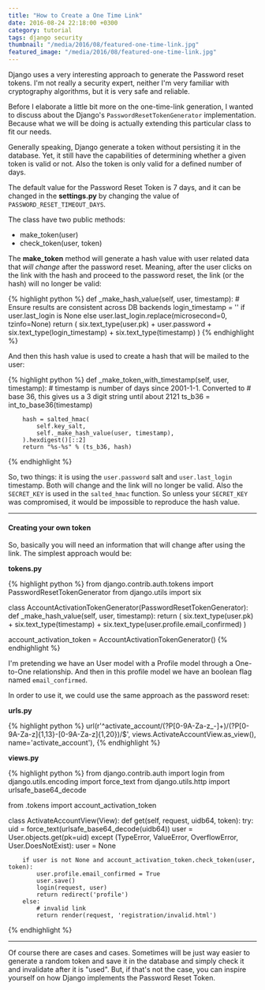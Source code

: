 ```yaml
---
title: "How to Create a One Time Link"
date: 2016-08-24 22:18:00 +0300
category: tutorial
tags: django security
thumbnail: "/media/2016/08/featured-one-time-link.jpg"
featured_image: "/media/2016/08/featured-one-time-link.jpg"
---
```


Django uses a very interesting approach to generate the Password reset tokens. I'm not really a security expert,
neither I'm very familiar with cryptography algorithms, but it is very safe and reliable.

Before I elaborate a little bit more on the one-time-link generation, I wanted to discuss about the Django's
`PasswordResetTokenGenerator` implementation. Because what we will be doing is actually extending this particular
class to fit our needs.

Generally speaking, Django generate a token without persisting it in the database. Yet, it still have the capabilities
of determining whether a given token is valid or not. Also the token is only valid for a defined number of days.

The default value for the Password Reset Token is 7 days, and it can be changed in the **settings.py** by changing the
value of `PASSWORD_RESET_TIMEOUT_DAYS`.

The class have two public methods:

* make_token(user)
* check_token(user, token)

The **make_token** method will generate a hash value with user related data that _will change_ after the password
reset. Meaning, after the user clicks on the link with the hash and proceed to the password reset, the link (or the
hash) will no longer be valid:

{% highlight python %}
def _make_hash_value(self, user, timestamp):
    # Ensure results are consistent across DB backends
    login_timestamp = '' if user.last_login is None else user.last_login.replace(microsecond=0, tzinfo=None)
    return (
        six.text_type(user.pk) + user.password +
        six.text_type(login_timestamp) + six.text_type(timestamp)
    )
{% endhighlight %}

And then this hash value is used to create a hash that will be mailed to the user:

{% highlight python %}
    def _make_token_with_timestamp(self, user, timestamp):
        # timestamp is number of days since 2001-1-1.  Converted to
        # base 36, this gives us a 3 digit string until about 2121
        ts_b36 = int_to_base36(timestamp)

        hash = salted_hmac(
            self.key_salt,
            self._make_hash_value(user, timestamp),
        ).hexdigest()[::2]
        return "%s-%s" % (ts_b36, hash)
{% endhighlight %}

So, two things: it is using the `user.password` salt and `user.last_login` timestamp. Both will change and the link
will no longer be valid. Also the `SECRET_KEY` is used in the `salted_hmac` function. So unless your `SECRET_KEY` was
compromised, it would be impossible to reproduce the hash value.

***

#### Creating your own token

So, basically you will need an information that will change after using the link. The simplest approach would be:


**tokens.py**

{% highlight python %}
from django.contrib.auth.tokens import PasswordResetTokenGenerator
from django.utils import six

class AccountActivationTokenGenerator(PasswordResetTokenGenerator):
    def _make_hash_value(self, user, timestamp):
        return (
            six.text_type(user.pk) + six.text_type(timestamp) +
            six.text_type(user.profile.email_confirmed)
        )

account_activation_token = AccountActivationTokenGenerator()
{% endhighlight %}

I'm pretending we have an User model with a Profile model through a One-to-One relationship. And then in this profile
model we have an boolean flag named `email_confirmed`.

In order to use it, we could use the same approach as the password reset:

**urls.py**

{% highlight python %}
url(r'^activate_account/(?P<uidb64>[0-9A-Za-z_\-]+)/(?P<token>[0-9A-Za-z]{1,13}-[0-9A-Za-z]{1,20})/$',
                views.ActivateAccountView.as_view(), name='activate_account'),
{% endhighlight %}

**views.py**

{% highlight python %}
from django.contrib.auth import login
from django.utils.encoding import force_text
from django.utils.http import urlsafe_base64_decode

from .tokens import account_activation_token

class ActivateAccountView(View):
    def get(self, request, uidb64, token):
        try:
            uid = force_text(urlsafe_base64_decode(uidb64))
            user = User.objects.get(pk=uid)
        except (TypeError, ValueError, OverflowError, User.DoesNotExist):
            user = None

        if user is not None and account_activation_token.check_token(user, token):
            user.profile.email_confirmed = True
            user.save()
            login(request, user)
            return redirect('profile')
        else:
            # invalid link
            return render(request, 'registration/invalid.html')
{% endhighlight %}

***

Of course there are cases and cases. Sometimes will be just way easier to generate a random token and save it in the
database and simply check it and invalidate after it is "used". But, if that's not the case, you can inspire yourself
on how Django implements the Password Reset Token.

[tokens]: https://github.com/django/django/blob/master/django/contrib/auth/tokens.py